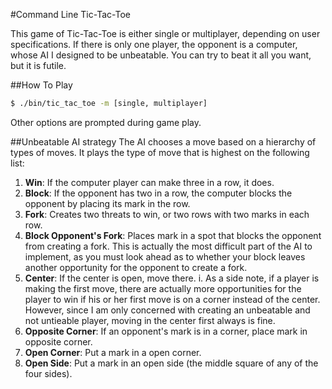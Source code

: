 #Command Line Tic-Tac-Toe

This game of Tic-Tac-Toe is either single or multiplayer, depending on user specifications. If there is only one player, the opponent is a computer, whose AI I designed to be unbeatable. You can try to beat it all you want, but it is futile.

##How To Play
```bash
$ ./bin/tic_tac_toe -m [single, multiplayer]
```

Other options are prompted during game play.

##Unbeatable AI strategy
The AI chooses a move based on a hierarchy of types of moves. It plays the type of move that is highest on the following list:

1. __Win__: If the computer player can make three in a row, it does.
2. __Block__: If the opponent has two in a row, the computer blocks the opponent by placing its mark in the row.
3. __Fork__: Creates two threats to win, or two rows with two marks in each row.
4. __Block Opponent's Fork__: Places mark in a spot that blocks the opponent from creating a fork. This is actually the most difficult part of the AI to implement, as you must look ahead as to whether your block leaves another opportunity for the opponent to create a fork.
5. __Center__: If the center is open, move there.
  i. As a side note, if a player is making the first move, there are actually more opportunities for the player to win if his or her first move is on a corner instead of the center. However, since I am only concerned with creating an unbeatable and not untieable player, moving in the center first always is fine.
6. __Opposite Corner__: If an opponent's mark is in a corner, place mark in opposite corner.
7. __Open Corner__: Put a mark in a open corner.
8. __Open Side__: Put a mark in an open side (the middle square of any of the four sides).

